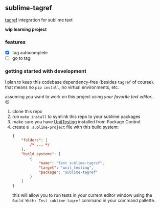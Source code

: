 ## sublime-tagref

[tagref](https://github.com/stepchowfun/tagref) integration for sublime text

**wip learning project**

### features

* [x] tag autocomplete
* [ ] go to tag

### getting started with development

i plan to keep this codebase dependency-free (besides `tagref` of course). that means no `pip
install`, no virtual environments, etc.

assuming you want to work on this project using _your favorite text editor..._ 😉

1. clone this repo
2. run `make install` to symlink this repo to your sublime packages
3. make sure you have [UnitTesting](https://github.com/SublimeText/UnitTesting) installed from
    Package Control
4. create a `.sublime-project` file with this build system:
    ```json
    {
        "folders": [
            /* ... */
        ],
        "build_systems": [
            {
                "name": "Test sublime-tagref",
                "target": "unit_testing",
                "package": "sublime-tagref"
            }
        ]
    }
    ```
    this will allow you to run tests in your current editor window using the
    `Build With: Test sublime-tagref` command in your command pallette.
